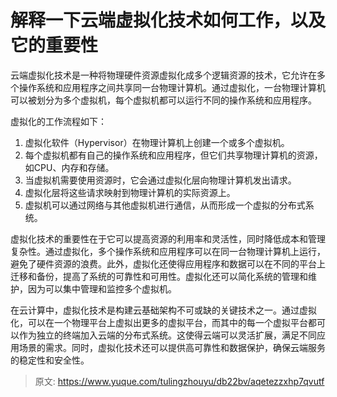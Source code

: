 # 解释一下云端虚拟化技术如何工作，以及它的重要性

云端虚拟化技术是一种将物理硬件资源虚拟化成多个逻辑资源的技术，它允许在多个操作系统和应用程序之间共享同一台物理计算机。通过虚拟化，一台物理计算机可以被划分为多个虚拟机，每个虚拟机都可以运行不同的操作系统和应用程序。

虚拟化的工作流程如下：

1. 虚拟化软件（Hypervisor）在物理计算机上创建一个或多个虚拟机。
2. 每个虚拟机都有自己的操作系统和应用程序，但它们共享物理计算机的资源，如CPU、内存和存储。
3. 当虚拟机需要使用资源时，它会通过虚拟化层向物理计算机发出请求。
4. 虚拟化层将这些请求映射到物理计算机的实际资源上。
5. 虚拟机可以通过网络与其他虚拟机进行通信，从而形成一个虚拟的分布式系统。

虚拟化技术的重要性在于它可以提高资源的利用率和灵活性，同时降低成本和管理复杂性。通过虚拟化，多个操作系统和应用程序可以在同一台物理计算机上运行，避免了硬件资源的浪费。此外，虚拟化还使得应用程序和数据可以在不同的平台上迁移和备份，提高了系统的可靠性和可用性。虚拟化还可以简化系统的管理和维护，因为可以集中管理和监控多个虚拟机。

在云计算中，虚拟化技术是构建云基础架构不可或缺的关键技术之一。通过虚拟化，可以在一个物理平台上虚拟出更多的虚拟平台，而其中的每一个虚拟平台都可以作为独立的终端加入云端的分布式系统。这使得云端可以灵活扩展，满足不同应用场景的需求。同时，虚拟化技术还可以提供高可靠性和数据保护，确保云端服务的稳定性和安全性。



> 原文: <https://www.yuque.com/tulingzhouyu/db22bv/aqetezzxhp7qvutf>